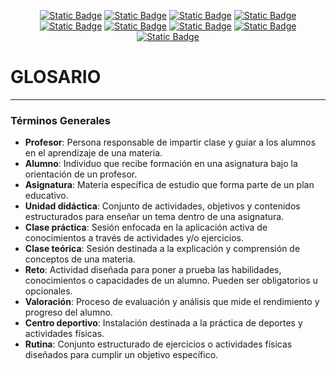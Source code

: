 <div align=center>

[![Static Badge](https://img.shields.io/badge/Inicio-e54d4c?style=flat-square&logo=kasasmart&logoColor=FFFFFF)](/README.md) [![Static Badge](https://img.shields.io/badge/Glosario-e54d4c?style=flat-square&logo=gitbook&logoColor=FFFFFF)](Documentos/Glosario/Glosario.md) [![Static Badge](https://img.shields.io/badge/Modelo%20del%20Dominio-e54d4c?style=flat-square&logo=stackshare&logoColor=FFFFFF)](/MdD/README.md) [![Static Badge](https://img.shields.io/badge/Actores-e54d4c?style=flat-square&logo=stackshare&logoColor=FFFFFF)](/Documentos/Actores/Actores.md) [![Static Badge](https://img.shields.io/badge/Casos%20de%20Uso-e54d4c?style=flat-square&logo=stackshare&logoColor=FFFFFF)](/Documentos/CasosUso/README.md) [![Static Badge](https://img.shields.io/badge/Diagramas%20de%20Contexto-e54d4c?style=flat-square&logo=stackshare&logoColor=FFFFFF)](/Documentos/DiagramasDeContexto/README.md) [![Static Badge](https://img.shields.io/badge/CdU%20Detallados-e54d4c?style=flat-square&logo=stackshare&logoColor=FFFFFF)](/Documentos/DetallarCasosDeUso/README.md) [![Static Badge](https://img.shields.io/badge/Prototipado-e54d4c?style=flat-square&logo=stackshare&logoColor=FFFFFF)](/Documentos/MockUp/PrototipoCdU.md) [![Static Badge](https://img.shields.io/badge/Mockup-e54d4c?style=flat-square&logo=quicklook&logoColor=FFFFFF)](Documentos/MockUp/Mockup.pdf) 

</div>

# **GLOSARIO**  

---

### **Términos Generales**
- **Profesor**: Persona responsable de impartir clase y guiar a los alumnos en el aprendizaje de una materia.  
- **Alumno**: Individuo que recibe formación en una asignatura bajo la orientación de un profesor.  
- **Asignatura**: Materia específica de estudio que forma parte de un plan educativo.  
- **Unidad didáctica**: Conjunto de actividades, objetivos y contenidos estructurados para enseñar un tema dentro de una asignatura.  
- **Clase práctica**: Sesión enfocada en la aplicación activa de conocimientos a través de actividades y/o ejercicios.  
- **Clase teórica**: Sesión destinada a la explicación y comprensión de conceptos de una materia.  
- **Reto**: Actividad diseñada para poner a prueba las habilidades, conocimientos o capacidades de un alumno. Pueden ser obligatorios u opcionales.  
- **Valoración**: Proceso de evaluación y análisis que mide el rendimiento y progreso del alumno.  
- **Centro deportivo**: Instalación destinada a la práctica de deportes y actividades físicas.  
- **Rutina**: Conjunto estructurado de ejercicios o actividades físicas diseñados para cumplir un objetivo específico.  
